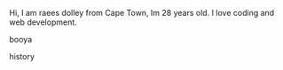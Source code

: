 
Hi, I am raees dolley from Cape Town, Im 28 years old. I love coding and web development.

booya

history
